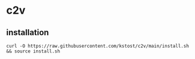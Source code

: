 # c2v

## installation
```shell
curl -O https://raw.githubusercontent.com/kstost/c2v/main/install.sh && source install.sh
```